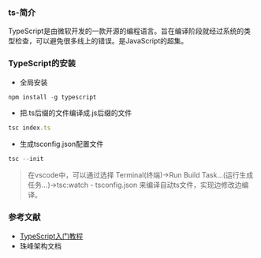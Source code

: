 ### ts-简介
TypeScript是由微软开发的一款开源的编程语言。旨在编译阶段就经过系统的类型检查，可以避免很多线上的错误。是JavaScript的超集。

### TypeScript的安装
- 全局安装
```js
npm install -g typescript
```
- 把.ts后缀的文件编译成.js后缀的文件
```js
tsc index.ts
```
- 生成tsconfig.json配置文件
```js
tsc --init
```
> 在vscode中，可以通过选择 Terminal(终端)->Run Build Task...(运行生成任务...)->tsc:watch - tsconfig.json 来编译自动ts文件，实现边修改边编译。

### 参考文献
- [TypeScript入门教程](https://ts.xcatliu.com/)
- 珠峰架构文档